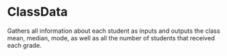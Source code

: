 # ClassData
Gathers all information about each student as inputs and outputs the class mean, median, mode, as well as all the number of students that received each grade.
